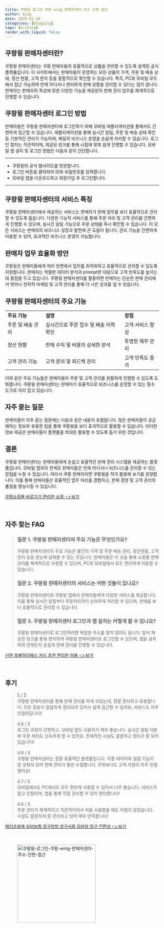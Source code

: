 ```yaml
---
title: 쿠팡윙 로그인 쿠팡 wing 판매자센터 주소 간편 접근
author: bing
date: 2025-01-30
categories: [Blogging]
tags: [writing]
render_with_liquid: false
---
```



<h2 id='쿠팡윙_판매자센터란'>쿠팡윙 판매자센터란?</h2>

<p>쿠팡윙 판매자센터는 쿠팡 판매자들이 효율적으로 상품을 관리할 수 있도록 설계된 공식 플랫폼입니다. 이 사이트에서는 판매자들이 운영하는 모든 상품의 가격, 주문 및 배송 상태, 정산 현황, 고객 문의 등을 종합적으로 확인할 수 있습니다. 특히, PC와 모바일 모두에서 접근 가능하여 언제 어디서나 편리하게 판매 상황을 관리할 수 있다는 점이 큽니다. 판매자는 판매자의 특성에 맞춘 다양한 기능을 제공받아 판매 관리 업무를 체계적으로 진행할 수 있습니다.</p>

<h2 id='로그인_방법'>쿠팡윙 판매자센터 로그인 방법</h2>

<p>판매자들은 쿠팡윙 판매자센터에 로그인하기 위해 모바일 애플리케이션을 통해서도 간편하게 접근할 수 있습니다. 애플리케이션을 통해 실시간 알림, 주문 및 배송 상태 확인 등 기본적인 관리가 가능하며, 매일의 비즈니스 운영을 손쉽게 처리할 수 있습니다. 로그인 절차는 직관적이며, 제공된 링크를 통해 시점에 맞춰 쉽게 진행할 수 있습니다. 모바일 앱 설치 및 로그인 방법은 다음과 같이 간단합니다.</p>

<hr />

<ul>
    <li>쿠팡윙의 공식 웹사이트를 방문합니다.</li>
    <li>로그인 버튼을 클릭하여 ID와 비밀번호를 입력합니다.</li>
    <li>모바일 앱을 다운로드하고 회원가입 후 로그인합니다.</li>
</ul>

<hr />

<h2 id='서비스_특징'>쿠팡윙 판매자센터의 서비스 특징</h2>

<p>쿠팡윙 판매자센터에서 제공하는 서비스는 판매자가 판매 업무를 보다 효율적으로 관리할 수 있도록 돕습니다. 다양한 기능적 서비스를 통해 주문 처리 및 고객 관리를 간편하게 진행할 수 있으며, 실시간 알림 기능으로 주문 상태를 즉시 확인할 수 있습니다. 이 모든 서비스는 판매자의 비즈니스 성장과 발전에 큰 도움이 됩니다. 관리 기능을 간편하게 이용할 수 있어, 효과적인 비즈니스 운영이 가능합니다.</p>

<h2 id='업무_효율화'>판매자 업무 효율화 방안</h2>

<p>쿠팡윙은 판매자들에게 여러 방면에서 업무를 최적화하고 효율적으로 관리할 수 있도록 지원합니다. 판매자는 적절한 데이터 분석과 prompt한 대응으로 고객 만족도를 높이는 데 중점을 두고 있습니다. 쿠팡윙 판매자센터를 활용하면 판매자는 단순한 판매 관리에서 벗어나 전략적 마케팅 및 고객 관리를 통해 더 나은 성과를 낼 수 있습니다.</p>

<h2 id='주요_기능'>쿠팡윙 판매자센터의 주요 기능</h2>

<table>
    <tr>
        <td><b>주요 기능</b></td>
        <td><b>설명</b></td>
        <td><b>장점</b></td>
    </tr>
    <tr>
        <td>주문 및 배송 관리</td>
        <td>실시간으로 주문 접수 및 배송 이력 확인</td>
        <td>고객 서비스 향상</td>
    </tr>
    <tr>
        <td>정산 현황</td>
        <td>판매 수익 및 비용의 상세한 분석</td>
        <td>투명한 재무 관리</td>
    </tr>
    <tr>
        <td>고객 관리 기능</td>
        <td>고객 문의 및 피드백 관리</td>
        <td>고객 만족도 증가</td>
    </tr>
</table>

<p>이와 같은 주요 기능들은 판매자들이 주문 및 고객 관리를 원활하게 진행할 수 있도록 도와줍니다. 쿠팡윙 판매자센터는 판매자가 효율적으로 비즈니스를 운영할 수 있는 필수 도구로 자리 잡고 있습니다.</p>

<h2 id='자주_묻는_질문'>자주 묻는 질문</h2>

<p>판매자들이 자주 묻는 질문에는 다음과 같은 내용이 포함됩니다. 많은 판매자들이 궁금해하는 정보와 유용한 팁을 통해 쿠팡윙을 보다 효과적으로 활용할 수 있습니다. 이러한 정보 제공은 판매자들이 플랫폼을 최대한 활용할 수 있도록 돕기 위한 것입니다.</p>

<h2 id='결론'>결론</h2>

<p>쿠팡윙 판매자센터는 판매자들에게 손쉽고 효율적인 판매 관리 시스템을 제공하는 플랫폼입니다. 모바일 앱과의 연계로 판매자들은 언제 어디서나 비즈니스를 관리할 수 있는 장점을 누릴 수 있습니다. 따라서 쿠팡 판매자라면 쿠팡윙을 적극 활용해 보기를 권장합니다. 이를 통해 판매자들은 효율적인 업무 처리를 경험하고, 판매 경영 및 고객 관리의 품질을 향상시킬 수 있습니다.</p>


<p><a class="click-button" title="쿠팡쇼핑몰 바로가기 편리한 쇼핑" href="https://adkhouse.github.io/posts/%EC%BF%A0%ED%8C%A1%EC%87%BC%ED%95%91%EB%AA%B0-%EB%B0%94%EB%A1%9C%EA%B0%80%EA%B8%B0-%ED%8E%B8%EB%A6%AC%ED%95%9C-%EC%87%BC%ED%95%91/" rel="dofollow">쿠팡쇼핑몰 바로가기 편리한 쇼핑 👈 보기</a></p><br>
<h2 id='자주_찾는_FAQ'>자주 찾는 FAQ</h2>
<div itemscope="" itemtype="https://schema.org/FAQPage"> 
<blockquote> 
<div itemscope="" itemprop="mainEntity" itemtype="https://schema.org/Question"> 
<h3 itemprop="name">질문 1. 쿠팡윙 판매자센터의 주요 기능은 무엇인가요?</h3> 
<div itemscope="" itemprop="acceptedAnswer" itemtype="https://schema.org/Answer"> 
<span itemprop="text"> 
<p>쿠팡윙 판매자센터의 주요 기능은 물건의 가격 및 주문·배송 관리, 정산현황, 고객관리 등을 한눈에 살펴볼 수 있는 것입니다. 판매자들은 이 곳을 통해 쇼핑몰 판매 관리를 체계적으로 수행할 수 있으며, PC와 모바일에서 모두 편리하게 이용할 수 있습니다.</p> 
</span> 
</div> 
</div> 
<div itemscope="" itemprop="mainEntity" itemtype="https://schema.org/Question"> 
<h3 itemprop="name">질문 2. 쿠팡윙 판매자센터의 서비스는 어떤 것들이 있나요?</h3> 
<div itemscope="" itemprop="acceptedAnswer" itemtype="https://schema.org/Answer"> 
<span itemprop="text"> 
<p>쿠팡윙 판매자센터와 쿠팡윙 앱에서 판매자들에게 다양한 서비스를 제공합니다. 이를 통해 실시간 알림부터 주문처리까지 신속하게 처리할 수 있으며, 판매를 보다 효율적으로 관리할 수 있습니다.</p> 
</span> 
</div> 
</div> 
<div itemscope="" itemprop="mainEntity" itemtype="https://schema.org/Question"> 
<h3 itemprop="name">질문 3. 쿠팡윙 판매자센터 로그인과 앱 설치는 어떻게 할 수 있나요?</h3> 
<div itemscope="" itemprop="acceptedAnswer" itemtype="https://schema.org/Answer"> 
<span itemprop="text"> 
<p>쿠팡윙 판매자센터로 로그인하려면 복잡한 주소를 찾지 않아도 됩니다. 앞서 제공한 링크를 통해 편리하게 쿠팡윙 판매자센터로 로그인할 수 있으며, 앱을 설치하여 언제든지 손쉽게 판매 관리를 진행할 수 있습니다.</p> 
</span> 
</div> 
</div> 
</blockquote> 
</div> 
<p><a class="click-button" title="신한 후불하이패스 카드 추천 편리한 이용" href="https://adkhouse.github.io/posts/%EC%8B%A0%ED%95%9C-%ED%9B%84%EB%B6%88%ED%95%98%EC%9D%B4%ED%8C%A8%EC%8A%A4-%EC%B9%B4%EB%93%9C-%EC%B6%94%EC%B2%9C-%ED%8E%B8%EB%A6%AC%ED%95%9C-%EC%9D%B4%EC%9A%A9/" rel="dofollow">신한 후불하이패스 카드 추천 편리한 이용 👈 보기</a></p><br>
<h2 id='후기'>후기</h2>
<div itemscope itemtype="https://schema.org/Product">
  <blockquote>
  <div itemprop="review" itemscope itemtype="https://schema.org/Review">
      <div itemprop="reviewRating" itemscope itemtype="https://schema.org/Rating"> <span itemprop="ratingValue">5</span> / <span itemprop="bestRating">5</span> </div>
      <span itemprop="reviewBody">쿠팡윙 판매자센터를 통해 판매 관리를 하게 되었는데, 정말 편리하고 유용합니다. 모든 정보가 깔끔하게 정리되어 있어서 쉽게 접근할 수 있어요. 서비스도 아주 친절하답니다!</span>
  </div>
  <br>
  <div itemprop="review" itemscope itemtype="https://schema.org/Review">
      <div itemprop="reviewRating" itemscope itemtype="https://schema.org/Rating"> <span itemprop="ratingValue">4.8</span> / <span itemprop="bestRating">5</span> </div>
      <span itemprop="reviewBody">로그인 과정이 간편하고, 모바일 앱도 사용하기 매우 좋습니다. 실시간 알림 덕분에 주문 처리도 신속하게 할 수 있어요. 전체적인 시설도 깔끔하고 정리가 잘 되어 있습니다!</span>
  </div>
  <br>
  <div itemprop="review" itemscope itemtype="https://schema.org/Review">
      <div itemprop="reviewRating" itemscope itemtype="https://schema.org/Rating"> <span itemprop="ratingValue">4.9</span> / <span itemprop="bestRating">5</span> </div>
      <span itemprop="reviewBody">쿠팡윙 판매자센터는 정말 효율적인 플랫폼입니다. 각종 데이터와 알림 기능이 잘 갖춰져 있어 판매 관리가 훨씬 수월합니다. 무엇보다도 고객 지원이 아주 친절했어요!</span>
  </div>
  <br>
  <div itemprop="review" itemscope itemtype="https://schema.org/Review">
      <div itemprop="reviewRating" itemscope itemtype="https://schema.org/Rating"> <span itemprop="ratingValue">4.7</span> / <span itemprop="bestRating">5</span> </div>
      <span itemprop="reviewBody">모바일에서도 PC에서도 모두 편하게 사용할 수 있어서 너무 좋습니다. 서비스가 젊고 친절하며, 앱을 통해 직접 관리할 수 있어 편리합니다!</span>
  </div>
  <br>
  <div itemprop="review" itemscope itemtype="https://schema.org/Review">
      <div itemprop="reviewRating" itemscope itemtype="https://schema.org/Rating"> <span itemprop="ratingValue">4.6</span> / <span itemprop="bestRating">5</span> </div>
      <span itemprop="reviewBody">주문 관리가 체계적이고 직관적이어서 처음 사용했을 때도 어렵지 않았습니다. 시설도 깔끔하게 잘 관리되고 있어 매우 만족합니다!</span>
  </div>
  </blockquote>
</div>
<p><a class="click-button" title="메리츠화재 실비보험 청구방법 청구서류 모바일 청구 간편성" href="https://adkhouse.github.io/posts/%EB%A9%94%EB%A6%AC%EC%B8%A0%ED%99%94%EC%9E%AC-%EC%8B%A4%EB%B9%84%EB%B3%B4%ED%97%98-%EC%B2%AD%EA%B5%AC%EB%B0%A9%EB%B2%95-%EC%B2%AD%EA%B5%AC%EC%84%9C%EB%A5%98-%EB%AA%A8%EB%B0%94%EC%9D%BC-%EC%B2%AD%EA%B5%AC-%EA%B0%84%ED%8E%B8%EC%84%B1/" rel="dofollow">메리츠화재 실비보험 청구방법 청구서류 모바일 청구 간편성 👈 보기</a></p><br>
<figure class="image"><img src="https://adkhouse.github.io/assets/img/thumbnail/쿠팡윙-로그인-쿠팡-wing-판매자센터-주소-간편-접근.webp" alt="쿠팡윙-로그인-쿠팡-wing-판매자센터-주소-간편-접근" width="256" height="256"></figure>